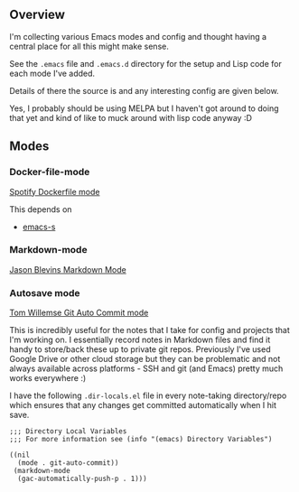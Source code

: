 ## Overview 

I'm collecting various Emacs modes and config and thought having a central 
place for all this might make sense.

See the `.emacs` file and `.emacs.d` directory for the setup and Lisp code
for each mode I've added.

Details of there the source is and any interesting config are given below.

Yes, I probably should be using MELPA but I haven't got around to doing that 
yet and kind of like to muck around with lisp code anyway :D


## Modes

### Docker-file-mode

[Spotify Dockerfile mode](https://github.com/spotify/dockerfile-mode)

This depends on 

* [emacs-s](https://guix.gnu.org/packages/emacs-s-1.12.0/)


### Markdown-mode

[Jason Blevins Markdown Mode](https://github.com/jrblevin/markdown-mode)



### Autosave mode 


[Tom Willemse Git Auto Commit mode](https://github.com/ryuslash/git-auto-commit-mode)

This is incredibly useful for the notes that I take for config and projects 
that I'm working on.  I essentially record notes in Markdown files and find it 
handy to store/back these up to private git repos.  Previously I've used 
Google Drive or other cloud storage but they can be problematic and not always 
available across platforms - SSH and git (and Emacs) pretty much works 
everywhere :)

I have the following `.dir-locals.el` file in every note-taking directory/repo
which ensures that any changes get committed automatically when I hit save.

```
;;; Directory Local Variables
;;; For more information see (info "(emacs) Directory Variables")

((nil
  (mode . git-auto-commit))
 (markdown-mode
  (gac-automatically-push-p . 1)))
```

